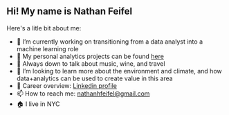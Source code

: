 ## Hi! My name is Nathan Feifel

Here's a litle bit about me:

- 🔭 I’m currently working on transitioning from a data analyst into a machine learning role
- 👷 My personal analytics projects can be found [here](https://github.com/nfeifel/analytics)
- 💬 Always down to talk about music, wine, and travel
- 👯 I’m looking to learn more about the environment and climate, and how data+analytics can be used to create value in this area
- 👷 Career overview: [Linkedin profile](https://www.linkedin.com/in/nathan-feifel-80aba4119)
- 📫 How to reach me: nathanhfeifel@gmail.com
- 🏠 I live in NYC


<!--
**nfeifel/nfeifel** is a ✨ _special_ ✨ repository because its `README.md` (this file) appears on your GitHub profile.

Here are some ideas to get you started:

-->
